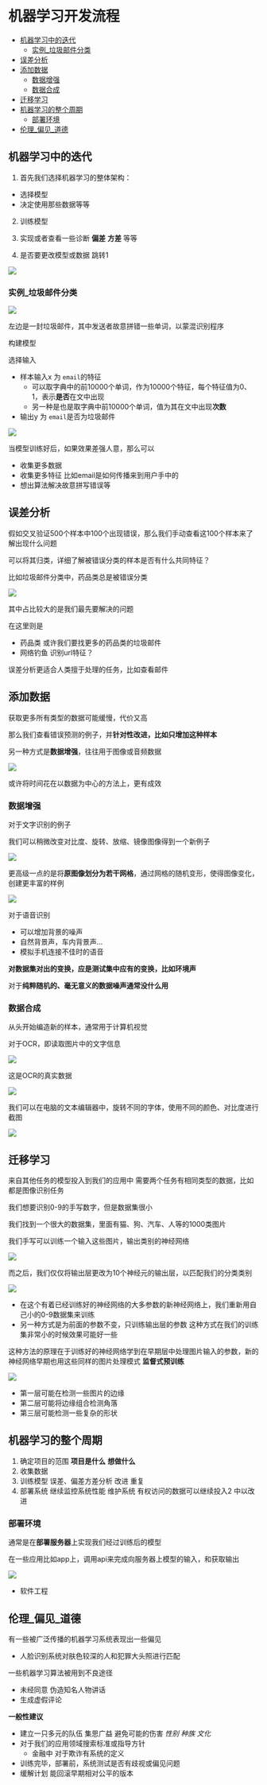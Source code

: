 # 机器学习开发流程
 
* [机器学习中的迭代](#机器学习中的迭代)
  * [实例_垃圾邮件分类](#实例_垃圾邮件分类)
* [误差分析](#误差分析)
* [添加数据](#添加数据)
  * [数据增强](#数据增强)
  * [数据合成](#数据合成)
* [迁移学习](#迁移学习)
* [机器学习的整个周期](#机器学习的整个周期)
  * [部署环境](#部署环境)
* [伦理_偏见_道德](#伦理_偏见_道德)

## 机器学习中的迭代

1. 首先我们选择机器学习的整体架构：

* 选择模型
* 决定使用那些数据等等

2. 训练模型

3. 实现或者查看一些诊断 **偏差** **方差** 等等

4. 是否要更改模型或数据 跳转1

![](img/ae458b4f.png)

### 实例_垃圾邮件分类

![](img/8c454517.png)

左边是一封垃圾邮件，其中发送者故意拼错一些单词，以蒙混识别程序

构建模型

选择输入 

* 样本输入x 为 `email`的特征 
    * 可以取字典中的前10000个单词，作为10000个特征，每个特征值为0、1，表示**是否**在文中出现
    * 另一种是也是取字典中前10000个单词，值为其在文中出现**次数**
* 输出y 为 `email`是否为垃圾邮件

![](img/7a261fb6.png)

当模型训练好后，如果效果差强人意，那么可以

* 收集更多数据
* 收集更多特征 比如email是如何传播来到用户手中的
* 想出算法解决故意拼写错误等

## 误差分析

假如交叉验证500个样本中100个出现错误，那么我们手动查看这100个样本来了解出现什么问题

可以将其归类，详细了解被错误分类的样本是否有什么共同特征？

比如垃圾邮件分类中，药品类总是被错误分类

![](img/ab6a8e3f.png)

其中占比较大的是我们最先要解决的问题

在这里则是

* 药品类 或许我们要找更多的药品类的垃圾邮件
* 网络钓鱼 识别url特征？

误差分析更适合人类擅于处理的任务，比如查看邮件

## 添加数据

获取更多所有类型的数据可能缓慢，代价又高

那么我们查看错误预测的例子，并**针对性改进，比如只增加这种样本**

另一种方式是**数据增强**，往往用于图像或音频数据

![](img/d284e224.png)

或许将时间花在以数据为中心的方法上，更有成效

### 数据增强

对于文字识别的例子

我们可以稍微改变对比度、旋转、放缩、镜像图像得到一个新例子

![](img/8cc84072.png)

更高级一点的是将**原图像划分为若干网格**，通过网格的随机变形，使得图像变化，创建更丰富的样例

![](img/d2bacaf9.png)

对于语音识别

* 可以增加背景的噪声
* 自然背景声，车内背景声...
* 模拟手机连接不佳时的语音

**对数据集对出的变换，应是测试集中应有的变换，比如环境声**

对于**纯粹随机的、毫无意义的数据噪声通常没什么用**

### 数据合成

从头开始编造新的样本，通常用于计算机视觉

对于OCR，即读取图片中的文字信息

![](img/8f56f314.png)

这是OCR的真实数据

![](img/c53c0f02.png)

我们可以在电脑的文本编辑器中，旋转不同的字体，使用不同的颜色、对比度进行截图

![](img/66046b5f.png)

## 迁移学习

来自其他任务的模型投入到我们的应用中 需要两个任务有相同类型的数据，比如都是图像识别任务

我们想要识别0-9的手写数字，但是数据集很小

我们找到一个很大的数据集，里面有猫、狗、汽车、人等的1000类图片

我们手写可以训练一个输入这些图片，输出类别的神经网络

![](img/5c44d234.png)

而之后，我们仅仅将输出层更改为10个神经元的输出层，以匹配我们的分类类别

![](img/2a7b1b84.png)

* 在这个有着已经训练好的神经网络的大多参数的新神经网络上，我们重新用自己小的0-9数据集来训练
* 另一种方式是为前面的参数不变，只训练输出层的参数 这种方式在我们的训练集非常小的时候效果可能好一些

这种方法的原理在于训练好的神经网络学到在早期层中处理图片输入的参数，新的神经网络早期也用这些同样的图片处理模式 **监督式预训练**

![](img/8148fe97.png)

* 第一层可能在检测一些图片的边缘
* 第二层可能将边缘组合检测角落
* 第三层可能检测一些复杂的形状

## 机器学习的整个周期

1. 确定项目的范围 **项目是什么** **想做什么**
2. 收集数据 
3. 训练模型 误差、偏差方差分析 改进 重复
4. 部署系统 继续监控系统性能 维护系统 有权访问的数据可以继续投入2 中以改进

### 部署环境

通常是在**部署服务器**上实现我们经过训练后的模型

在一些应用比如app上，调用api来完成向服务器上模型的输入，和获取输出

![](img/bff0ede1.png)

* 软件工程

## 伦理_偏见_道德

有一些被广泛传播的机器学习系统表现出一些偏见

* 人脸识别系统对肤色较深的人和犯罪大头照进行匹配

一些机器学习算法被用到不良途径

* 未经同意 伪造知名人物讲话
* 生成虚假评论

**一般性建议**

* 建立一只多元的队伍 集思广益 避免可能的伤害 *性别 种族 文化*
* 对于我们的应用领域搜索标准或指导方针
  * 金融中 对于欺诈有系统的定义
* 训练完毕，部署前，系统测试是否有歧视或偏见问题
* 缓解计划 能回滚早期相对公平的版本
